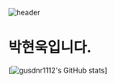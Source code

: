![header](https://capsule-render.vercel.app/api?type=waving&color=gradient&height=260&section=header&text=Hyunwook%20Park&fontSize=90&animation=fadeIn)
# 박현욱입니다.
[![gusdnr1112's GitHub stats](https://github-readme-stats.vercel.app/api?username=gusdnr1112&count_private=true)]
